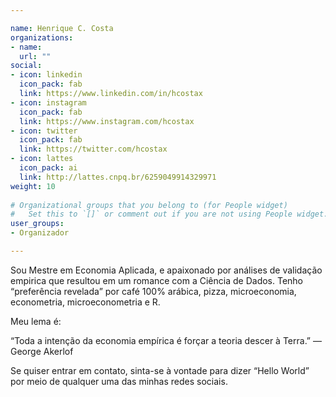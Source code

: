 ```yaml
---

name: Henrique C. Costa
organizations:
- name:  
  url: ""
social:
- icon: linkedin
  icon_pack: fab
  link: https://www.linkedin.com/in/hcostax
- icon: instagram
  icon_pack: fab
  link: https://www.instagram.com/hcostax
- icon: twitter
  icon_pack: fab
  link: https://twitter.com/hcostax
- icon: lattes
  icon_pack: ai
  link: http://lattes.cnpq.br/6259049914329971
weight: 10
  
# Organizational groups that you belong to (for People widget)
#   Set this to `[]` or comment out if you are not using People widget.  
user_groups:
- Organizador

---
```


Sou Mestre em Economia Aplicada, e apaixonado por análises de validação empirica que resultou em um romance com a Ciência de Dados. Tenho “preferência revelada” por café 100% arábica, pizza, microeconomia, econometria, microeconometria e R.

Meu lema é:

“Toda a intenção da economia empírica é forçar a teoria descer à Terra.” — George Akerlof

Se quiser entrar em contato, sinta-se à vontade para dizer “Hello World” por meio de qualquer uma das minhas redes sociais.
